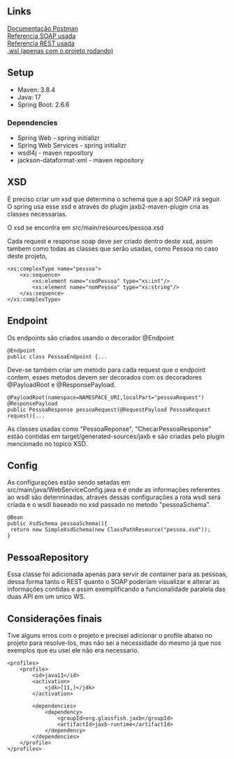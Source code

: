 ## Links
[Documentação Postman](https://documenter.getpostman.com/view/904945/Uyr7JJji)  
[Referencia SOAP usada](https://spring.io/guides/gs/producing-web-service/)  
[Referencia REST usada](https://spring.io/guides/gs/rest-service/)  
[.wsl (apenas com o projeto rodando)](http://localhost:8080/ws/pessoa.wsdl)

## Setup
- Maven: 3.8.4    
- Java: 17  
- Spring Boot: 2.6.6

### Dependencies
- Spring Web - spring initializr
- Spring Web Services - spring initializr
- wsdl4j - maven repository
- jackson-dataformat-xml - maven repository

## XSD

É preciso criar um xsd que determina o schema que a api SOAP irá seguir. O 
spring usa esse xsd e através do plugin jaxb2-maven-plugin cria as classes 
necessarias.  

O xsd se encontra em src/main/resources/pessoa.xsd  

Cada request e response soap deve ser criado dentro deste xsd, assim tambem
como todas as classes que serão usadas, como Pessoa no caso deste projeto,
```
<xs:complexType name="pessoa">
    <xs:sequence>
        <xs:element name="codPessoa" type="xs:int"/>
        <xs:element name="nomPessoa" type="xs:string"/>
    </xs:sequence>
</xs:complexType>
```
## Endpoint

Os endpoints são criados usando o decorador @Endpoint
```
@Endpoint
public class PessoaEndpoint {...
```
Deve-se também criar um metodo para cada request que o endpoint contem, esses
metodos devem ser decorados com os decoradores @PayloadRoot e @ResponsePayload.
```
@PayloadRoot(namespace=NAMESPACE_URI,localPart="pessoaRequest")
@ResponsePayload
public PessoaResponse pessoaRequest(@RequestPayload PessoaRequest request){...
```
As classes usadas como "PessoaReponse", "ChecarPessoaResponse" estão contidas em
target/generated-sources/jaxb e são criadas pelo plugin mencionado no topico XSD.

## Config

As configurações estão sendo setadas em src/main/java/WebServiceConfig.java e é onde
as informações referentes ao wsdl são determinadas, através dessas configurações a rota
wsdl será criada e o wsdl baseado no xsd passado no metodo "pessoaSchema".
```
@Bean
public XsdSchema pessoaSchema(){
 return new SimpleXsdSchema(new ClassPathResource("pessoa.xsd"));
}
```

## PessoaRepository

Essa classe foi adicionada apenas para servir de container para as pessoas, dessa forma
tanto o REST quanto o SOAP poderiam visualizar e alterar as informações contidas e assim
exemplificando a funcionalidade paralela das duas API em um unico WS.

## Considerações finais

Tive alguns erros com o projeto e precisei adicionar o profile abaixo no projeto para
resolve-los, mas não sei a necessidade do mesmo já que nos exemplos que eu usei ele não
era necessario.
```
<profiles>
    <profile>
        <id>java11</id>
        <activation>
            <jdk>[11,)</jdk>
        </activation>

        <dependencies>
            <dependency>
                <groupId>org.glassfish.jaxb</groupId>
                <artifactId>jaxb-runtime</artifactId>
            </dependency>
        </dependencies>
    </profile>
</profiles>
```